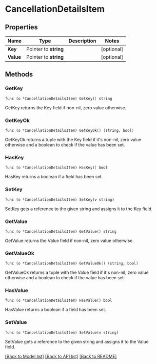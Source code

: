 # CancellationDetailsItem

## Properties

Name | Type | Description | Notes
------------ | ------------- | ------------- | -------------
**Key** | Pointer to **string** |  | [optional] 
**Value** | Pointer to **string** |  | [optional] 

## Methods

### GetKey

`func (o *CancellationDetailsItem) GetKey() string`

GetKey returns the Key field if non-nil, zero value otherwise.

### GetKeyOk

`func (o *CancellationDetailsItem) GetKeyOk() (string, bool)`

GetKeyOk returns a tuple with the Key field if it's non-nil, zero value otherwise
and a boolean to check if the value has been set.

### HasKey

`func (o *CancellationDetailsItem) HasKey() bool`

HasKey returns a boolean if a field has been set.

### SetKey

`func (o *CancellationDetailsItem) SetKey(v string)`

SetKey gets a reference to the given string and assigns it to the Key field.

### GetValue

`func (o *CancellationDetailsItem) GetValue() string`

GetValue returns the Value field if non-nil, zero value otherwise.

### GetValueOk

`func (o *CancellationDetailsItem) GetValueOk() (string, bool)`

GetValueOk returns a tuple with the Value field if it's non-nil, zero value otherwise
and a boolean to check if the value has been set.

### HasValue

`func (o *CancellationDetailsItem) HasValue() bool`

HasValue returns a boolean if a field has been set.

### SetValue

`func (o *CancellationDetailsItem) SetValue(v string)`

SetValue gets a reference to the given string and assigns it to the Value field.


[[Back to Model list]](../README.md#documentation-for-models) [[Back to API list]](../README.md#documentation-for-api-endpoints) [[Back to README]](../README.md)


